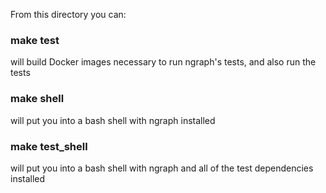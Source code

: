 From this directory you can:

### make test

will build Docker images necessary to run ngraph's tests, and also run
the tests

### make shell

will put you into a bash shell with ngraph installed

### make test_shell

will put you into a bash shell with ngraph and all of the test
dependencies installed
